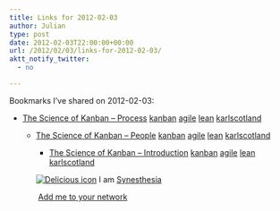 ```yaml
---
title: Links for 2012-02-03
author: Julian
type: post
date: 2012-02-03T22:00:00+00:00
url: /2012/02/03/links-for-2012-02-03/
aktt_notify_twitter:
  - no

---
```

Bookmarks I&#8217;ve shared on 2012-02-03:

  * [The Science of Kanban &ndash; Process][1] 
    [kanban][2] [agile][3] [lean][4] [karlscotland][5] </li> 
    
      * [The Science of Kanban &ndash; People][6] 
        [kanban][2] [agile][3] [lean][4] [karlscotland][5] </li> 
        
          * [The Science of Kanban &ndash; Introduction][7] 
            [kanban][2] [agile][3] [lean][4] [karlscotland][5] </li> </ul> 
            
            <p class="deliciouslink">
              <a href="http://del.icio.us/synesthesia" title="See all my bookmarks on del.icio.us"><img src="https://www.synesthesia.co.uk/images/deliciousicon.jpg" alt="Delicious icon" /></a>&nbsp;I am <a href="http://del.icio.us/synesthesia" title="See all my bookmarks on del.icio.us">Synesthesia</a>
            </p>
            
            <p class="deliciouslink">
              <a href="http://del.icio.us/network?add=synesthesia" title="Add me to your del.icio.us network"><img src="https://www.synesthesia.co.uk/images/add.gif" alt="" /></a>&nbsp;<a href="http://del.icio.us/network?add=synesthesia" title="Add me to your del.icio.us network">Add me to your network</a>
            </p>

 [1]: http://availagility.co.uk/2012/02/01/the-science-of-kanban-process
 [2]: http://www.delicious.com/synesthesia/kanban
 [3]: http://www.delicious.com/synesthesia/agile
 [4]: http://www.delicious.com/synesthesia/lean
 [5]: http://www.delicious.com/synesthesia/karlscotland
 [6]: http://availagility.co.uk/2012/01/31/the-science-of-kanban-people
 [7]: http://availagility.co.uk/2012/01/30/the-science-of-kanban-introduction